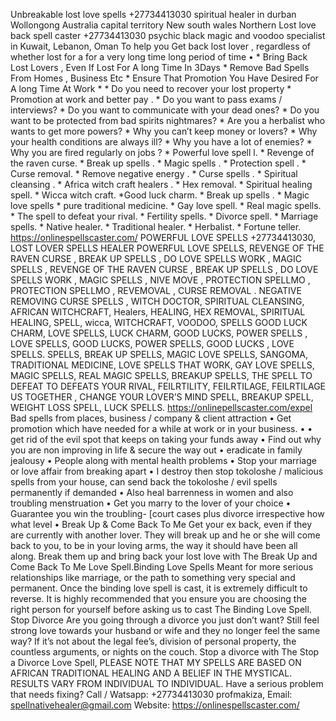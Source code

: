 Unbreakable lost love spells +27734413030 spiritual healer in durban Wollongong Australia capital territory New south wales Northern
Lost love back spell caster +27734413030 psychic black magic and voodoo specialist in Kuwait, Lebanon, Oman To help you Get back lost lover , regardless of whether lost for a for a very long time long period of time • * Bring Back Lost Lovers , Even If Lost For A long Time In 3Days * Remove Bad Spells From Homes , Business Etc * Ensure That Promotion You Have Desired For A long Time At Work * * Do you need to recover your lost property * Promotion at work and better pay . * Do you want to pass exams / interviews? * Do you want to communicate with your dead ones? * Do you want to be protected from bad spirits nightmares? * Are you a herbalist who wants to get more powers? * Why you can’t keep money or lovers? * Why your health conditions are always ill? * Why you have a lot of enemies? * Why you are fired regularly on jobs ? * Powerful love spell l. * Revenge of the raven curse. * Break up spells . * Magic spells . * Protection spell . * Curse removal. * Remove negative energy . * Curse spells . * Spiritual cleansing . * Africa witch craft healers . * Hex removal. * Spiritual healing spell. * Wicca witch craft. *Good luck charm. * Break up spells . * Magic love spells * pure traditional medicine. * Gay love spell. * Real magic spells. * The spell to defeat your rival. * Fertility spells. * Divorce spell. * Marriage spells. * Native healer. * Traditional healer. * Herbalist. * Fortune teller. https://onlinespellscaster.com/ POWERFUL LOVE SPELLS +27734413030, LOST LOVER SPELLS HEALER POWERFUL LOVE SPELLS, REVENGE OF THE RAVEN CURSE , BREAK UP SPELLS , DO LOVE SPELLS WORK , MAGIC SPELLS , REVENGE OF THE RAVEN CURSE , BREAK UP SPELLS , DO LOVE SPELLS WORK , MAGIC SPELLS , NIVE MOVE , PROTECTION SPELLMO , PROTECTION SPELLMO , REVEMOVAL , CURSE REMOVAL . NEGATIVE REMOVING CURSE SPELLS , WITCH DOCTOR, SPIRITUAL CLEANSING, AFRICAN WITCHCRAFT, Healers, HEALING, HEX REMOVAL, SPIRITUAL HEALING, SPELL, wicca, WITCHCRAFT, VOODOO, SPELLS GOOD LUCK CHARM, LOVE SPELLS, LUCK CHARM, GOOD LUCKS, POWER SPELLS , LOVE SPELLS, GOOD LUCKS, POWER SPELLS, GOOD LUCKS , LOVE SPELLS. SPELLS, BREAK UP SPELLS, MAGIC LOVE SPELLS, SANGOMA, TRADITIONAL MEDICINE, LOVE SPELLS THAT WORK, GAY LOVE SPELLS, MAGIC SPELLS, REAL MAGIC SPELLS, BREAKUP SPELLS, THE SPELL TO DEFEAT TO DEFEATS YOUR RIVAL, FEILRTILITY, FEILRTILAGE, FEILRTILAGE US TOGETHER , CHANGE YOUR LOVER’S MIND SPELL, BREAKUP SPELL, WEIGHT LOSS SPELL, LUCK SPELLS. https://onlinepellscaster.com/expel Bad spells from places, business / company & client attraction • Get promotion which have needed for a while at work or in your business. • • get rid of the evil spot that keeps on taking your funds away • Find out why you are non improving in life & secure the way out • eradicate in family jealousy • People along with mental health problems • Stop your marriage or love affair from breaking apart • I destroy then stop tokoloshe / malicious spells from your house, can send back the tokoloshe / evil spells permanently if demanded • Also heal barrenness in women and also troubling menstruation • Get you marry to the lover of your choice • Guarantee you win the troubling- [court cases plus divorce irrespective how what level • Break Up & Come Back To Me Get your ex back, even if they are currently with another lover. They will break up and he or she will come back to you, to be in your loving arms, the way it should have been all along. Break them up and bring back your lost love with The Break Up and Come Back To Me Love Spell.Binding Love Spells Meant for more serious relationships like marriage, or the path to something very special and permanent. Once the binding love spell is cast, it is extremely difficult to reverse. It is highly recommended that you ensure you are choosing the right person for yourself before asking us to cast The Binding Love Spell. Stop Divorce Are you going through a divorce you just don’t want? Still feel strong love towards your husband or wife and they no longer feel the same way? If it’s not about the legal fee’s, division of personal property, the countless arguments, or nights on the couch. Stop a divorce with The Stop a Divorce Love Spell, PLEASE NOTE THAT MY SPELLS ARE BASED ON AFRICAN TRADITIONAL HEALING AND A BELIEF IN THE MYSTICAL. RESULTS VARY FROM INDIVIDUAL TO INDIVIDUAL. Have a serious problem that needs fixing? Call / Watsapp: +27734413030 profmakiza, Email: spellnativehealer@gmail.com Website: https://onlinespellscaster.com/
